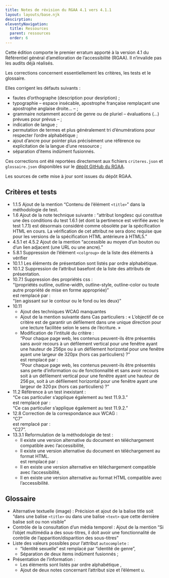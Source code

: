 ```yaml
---
title: Notes de révision du RGAA 4.1 vers 4.1.1
layout: layouts/base.njk
descirption: 
eleventyNavigation:
  title: Ressources
  parent: ressources
  order: 6
---
```


Cette édition comporte le premier erratum apporté à la version 4.1 du Référentiel général d’amélioration de l’accessibilité (RGAA). Il n’invalide pas les audits déjà réalisés.

Les corrections concernent essentiellement les critères, les tests et le glossaire.

Elles corrigent les défauts suivants :
* fautes d’orthographe (description pour desription) ;
* typographie – espace insécable, apostrophe française remplaçant une apostrophe anglaise droite… – ;
* grammaire notamment accord de genre ou de pluriel – évaluations (…) prévues pour prévus – ;
* indication de langue ;
* permutation de termes et plus généralement tri d’énumérations pour respecter l’ordre alphabétique ;
* ajout d’ancre pour pointer plus précisément une référence ou explicitation de la langue d’une ressource ;
* séparation d’items indûment fusionnés.

Ces corrections ont été reportées directement aux fichiers `criteres.json` et `glossaire.json` disponibles sur le <a href="https://github.com/DISIC/accessibilite.numerique.gouv.fr/tree/main/RGAA"   rel="noreferrer noopener" title="dépôt GitHub du RGAA - nouvelle fenêtre" target="_blank">dépôt GitHub du RGAA</a>.

Les sources de cette mise à jour sont issues du dépôt RGAA.
## Critères et tests
* 1.1.5 Ajout de la mention “Contenu de l’élément `<title>`” dans la méthodologie de test.
* 1.6 Ajout de la note technique suivante :
“attribut longdesc qui constitue une des conditions du test 1.6.1 (et dont la pertinence est vérifiée avec le test 1.7.1) est désormais considéré comme obsolète par la spécification HTML en cours. La vérification de cet attribut ne sera donc requise que pour les versions de la spécification HTML antérieure à HTML5.”
* 4.5.1 et 4.5.2 Ajout de la mention “accessible au moyen d’un bouton ou d’un lien adjacent (une URL ou une ancre).”
* 5.8.1 Suppression de l’élément `<colgroup>` de la liste des éléments à vérifier
* 10.1.1 Les éléments de présentation sont listés par ordre alphabétique.
* 10.1.2 Suppression de l’attribut basefont de la liste des attributs de présentation.
* 10.7.1 Suppression des propriétés css :  
“(propriétés outline, outline-width, outline-style, outline-color ou toute autre propriété de mise en forme appropriée)”  
est remplacé par :  
“(en agissant sur le contour ou le fond ou les deux)”
* 10.11
  * Ajout des techniques WCAG manquantes
  * Ajout de la mention suivante dans Cas particuliers : « L’objectif de ce critère est de garantir un défilement dans une unique direction pour une lecture facilitée selon le sens de l’écriture. »
  * Modification de l’intitulé du critère :  
“Pour chaque page web, les contenus peuvent-ils être présentés sans avoir recours à un défilement vertical pour une fenêtre ayant une hauteur de 256px ou à un défilement horizontal pour une fenêtre ayant une largeur de 320px (hors cas particuliers) ?”  
est remplacé par :  
“Pour chaque page web, les contenus peuvent-ils être présentés sans perte d’information ou de fonctionnalité et sans avoir recours soit à un défilement vertical pour une fenêtre ayant une hauteur de 256 px, soit à un défilement horizontal pour une fenêtre ayant une largeur de 320 px (hors cas particuliers) ?”
* 11.2 Référence à un test inexistant :  
“Ce cas particulier s’applique également au test 11.9.3.”  
est remplacé par :  
“Ce cas particulier s’applique également au test 11.9.2.”
* 12.8 Correction de la correspondance aux WCAG :  
“C7”  
est remplacé par :  
“C27”.
* 13.3.1 Reformulation de la méthodologie de test :
  * Il existe une version alternative du document en téléchargement compatible avec l’accessibilité,
  * Il existe une version alternative du document en téléchargement au format HTML.  
	est remplacé par :  
  * Il en existe une version alternative en téléchargement compatible avec l’accessibilité,
  * Il en existe une version alternative au format HTML compatible avec l’accessibilité.
## Glossaire
* Alternative textuelle (image) : Précision et ajout de la balise title soit “dans une balise `<title>` ou dans une balise `<text>` que cette dernière balise soit ou non visible”
* Contrôle de la consultation d’un média temporel : Ajout de la mention “Si l’objet multimédia a des sous-titres, il doit avoir une fonctionnalité de contrôle de l’apparition/disparition des sous-titres”
* Liste des valeurs possibles pour l’attribut `autocomplete` :
	* “Identité sexuelle” est remplacé par “identité de genre”,
	* Séparation de deux items indûment fusionnés ;
* Présentation de l’information :
	* Les éléments sont listés par ordre alphabétique ,
	* Ajout de deux notes concernant l’attribut size et l’élément u.
